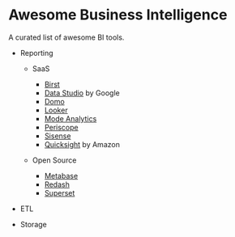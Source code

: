 # Awesome Business Intelligence
A curated list of awesome BI tools.


- Reporting
  - SaaS  
    - [Birst](https://www.birst.com/)  
    - [Data Studio](https://www.google.com/analytics/data-studio/) by Google  
    - [Domo](https://www.domo.com/)
    - [Looker](https://looker.com/)  
    - [Mode Analytics](https://modeanalytics.com/)  
    - [Periscope](https://www.periscopedata.com/)  
    - [Sisense](https://www.sisense.com/)  
    - [Quicksight](https://quicksight.aws/) by Amazon  


  - Open Source  
    - [Metabase](http://www.metabase.com/)  
    - [Redash](https://github.com/getredash/redash)  
    - [Superset](https://github.com/airbnb/superset)  


- ETL



- Storage



